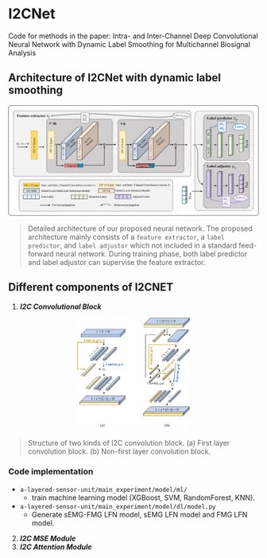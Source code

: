 # I2CNet
Code for methods in the paper: Intra- and Inter-Channel Deep Convolutional Neural Network with Dynamic Label Smoothing for Multichannel Biosignal Analysis
## Architecture of I2CNet with dynamic label smoothing
![overall structure](fig/fig1.png)
>Detailed architecture of our proposed neural network. The proposed architecture mainly consists of a `feature extractor`, a `label predictor`, and `label adjustor` which not included in a standard feed-forward neural network. During training phase, both label predictor and label adjustor can supervise the feature extractor.
## Different components of I2CNET
1. ***I2C Convolutional Block***
<p align="center">
  <img src="fig/fig2.png" alt="模块1" width="45%">
</p>

>Structure of two kinds of I2C convolution block. (a) First layer convolution block. (b) Non-first layer convolution block.

### Code implementation
* `a-layered-sensor-unit/main_experiment/model/ml/`
  * train machine learning model (XGBoost, SVM, RandomForest, KNN).
* `a-layered-sensor-unit/main_experiment/model/dl/model.py`
  * Generate sEMG-FMG LFN model, sEMG LFN model and FMG LFN model.

2. ***I2C MSE Module***
3. ***I2C Attention Module***
